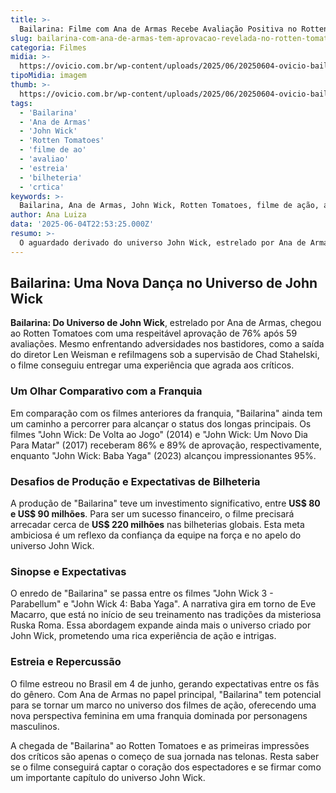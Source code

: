 ```yaml
---
title: >-
  Bailarina: Filme com Ana de Armas Recebe Avaliação Positiva no Rotten Tomatoes
slug: bailarina-com-ana-de-armas-tem-aprovacao-revelada-no-rotten-tomatoes
categoria: Filmes
midia: >-
  https://ovicio.com.br/wp-content/uploads/2025/06/20250604-ovicio-bailarina-rotten.jpeg
tipoMidia: imagem
thumb: >-
  https://ovicio.com.br/wp-content/uploads/2025/06/20250604-ovicio-bailarina-rotten.jpeg
tags:
  - 'Bailarina'
  - 'Ana de Armas'
  - 'John Wick'
  - 'Rotten Tomatoes'
  - 'filme de ao'
  - 'avaliao'
  - 'estreia'
  - 'bilheteria'
  - 'crtica'
keywords: >-
  Bailarina, Ana de Armas, John Wick, Rotten Tomatoes, filme de ação, avaliação, estreia, bilheteria, crítica
author: Ana Luiza
data: '2025-06-04T22:53:25.000Z'
resumo: >-
  O aguardado derivado do universo John Wick, estrelado por Ana de Armas, estreia com 76% de aprovação no Rotten Tomatoes. Com desafios de produção, o filme promete conquistar fãs da franquia.
---
```


## Bailarina: Uma Nova Dança no Universo de John Wick

**Bailarina: Do Universo de John Wick**, estrelado por Ana de Armas, chegou ao Rotten Tomatoes com uma respeitável aprovação de 76% após 59 avaliações. Mesmo enfrentando adversidades nos bastidores, como a saída do diretor Len Weisman e refilmagens sob a supervisão de Chad Stahelski, o filme conseguiu entregar uma experiência que agrada aos críticos.

### Um Olhar Comparativo com a Franquia

Em comparação com os filmes anteriores da franquia, "Bailarina" ainda tem um caminho a percorrer para alcançar o status dos longas principais. Os filmes "John Wick: De Volta ao Jogo" (2014) e "John Wick: Um Novo Dia Para Matar" (2017) receberam 86% e 89% de aprovação, respectivamente, enquanto "John Wick: Baba Yaga" (2023) alcançou impressionantes 95%.

### Desafios de Produção e Expectativas de Bilheteria

A produção de "Bailarina" teve um investimento significativo, entre **US$ 80 e US$ 90 milhões**. Para ser um sucesso financeiro, o filme precisará arrecadar cerca de **US$ 220 milhões** nas bilheterias globais. Esta meta ambiciosa é um reflexo da confiança da equipe na força e no apelo do universo John Wick.

### Sinopse e Expectativas

O enredo de "Bailarina" se passa entre os filmes "John Wick 3 - Parabellum" e "John Wick 4: Baba Yaga". A narrativa gira em torno de Eve Macarro, que está no início de seu treinamento nas tradições da misteriosa Ruska Roma. Essa abordagem expande ainda mais o universo criado por John Wick, prometendo uma rica experiência de ação e intrigas.

### Estreia e Repercussão

O filme estreou no Brasil em 4 de junho, gerando expectativas entre os fãs do gênero. Com Ana de Armas no papel principal, "Bailarina" tem potencial para se tornar um marco no universo dos filmes de ação, oferecendo uma nova perspectiva feminina em uma franquia dominada por personagens masculinos.

A chegada de "Bailarina" ao Rotten Tomatoes e as primeiras impressões dos críticos são apenas o começo de sua jornada nas telonas. Resta saber se o filme conseguirá captar o coração dos espectadores e se firmar como um importante capítulo do universo John Wick.